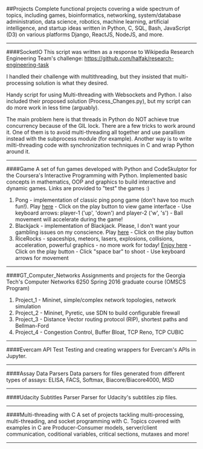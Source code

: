 ##Projects
Complete functional projects covering a wide spectrum of topics, including games, bioinformatics, networking,
system/database administration, data science, robotics, machine learning, artificial intelligence, and startup
ideas written in Python, C, SQL, Bash, JavaScript (D3) on various platforms Django, ReactJS, NodeJS, and more.

***

####SocketIO
This script was written as a response to Wikipedia Research Engineering Team's challenge: 
https://github.com/halfak/research-engineering-task

I handled their challenge with multithreading, but they insisted that multi-processing solution is what they desired. 

Handy script for using Multi-threading with Websockets and Python. I also included their proposed solution (Process_Changes.py), 
but my script can do more work in less time (arguably). 

The main problem here is that threads in Python do NOT achieve true concurrency because of the GIL lock. There are a few tricks to work around it. One of them is to avoid multi-threading all together and use parallism instead with the subprocess module (for example). Another way is to write milti-threading code with synchronization techniques in C and wrap Python around it.
***

####Game
A set of fun games developed with Python and CodeSkulptor for the Coursera's Interactive Programming with Python. 
Implemented basic concepts in mathematics, OOP and graphics to build interactive and dynamic games. Links are provided to "test" the games :)
  1. Pong - implementation of classic ping pong game (don't have too much fun!). Play [here](http://www.codeskulptor.org/#user30_SsWb6yzDfo7EUyz.py)
    - Click on the play button to view game interface
    - Use keyboard arrows: player-1 ('up', 'down') and player-2 ('w', 's')
    - Ball movement will accelerate during the game!
  2. Blackjack - implementation of Blackjack. Please, I don't want your gambling issues on my conscience. Play [here](http://www.codeskulptor.org/#user31_R8PVRLqskziSghE.py)
    - Click on the play button
  3. RiceRocks - spaceships, meteors, lasers, explosions, collisions, acceleration, powerful graphics - no more work for today! [Enjoy here](http://www.codeskulptor.org/#user33_6KEZdn2rEvmOGDF.py)
    - Click on the play button
    - Click "space bar" to shoot
    - Use keyboard arrows for movement

***

####GT_Computer_Networks
Assignments and projects for the Georgia Tech's Computer Networks 6250 Spring 2016 graduate course (OMSCS Program)
  1. Project_1 - Mininet, simple/complex network topologies, network simulation
  2. Project_2 - Mininet, Pyretic, use SDN to build configurable firewall
  3. Project_3 - Distance Vector routing protocol (RIP), shortest paths and Bellman-Ford
  4. Project_4 - Congestion Control, Buffer Bloat, TCP Reno, TCP CUBIC

***

####Evercam API Test
Testing and creating wrappers for Evercam's APIs in Jupyter.

***

####Assay Data Parsers
Data parsers for files generated from different types of assays: ELISA, FACS, Softmax, Biacore/Biacore4000, MSD

***

####Udacity Subtitles Parser
Parser for Udacity's subtitiles zip files.

***

####Multi-threading with C
A set of projects tackling multi-processing, multi-threading, and socket programming with C. 
Topics covered with examples in C are Producer-Consumer models, server/client communication, coditional variables, critical sections, mutaxes and more!

***
